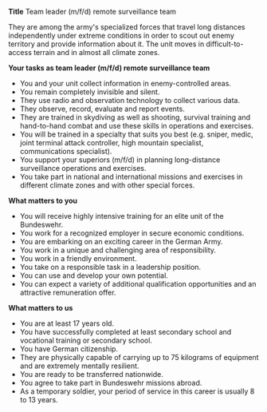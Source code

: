 **Title**
Team leader (m/f/d) remote surveillance team

They are among the army's specialized forces that travel long distances independently under extreme conditions in order to scout out enemy territory and provide information about it. The unit moves in difficult-to-access terrain and in almost all climate zones.

**Your tasks as team leader (m/f/d) remote surveillance team**

-	You and your unit collect information in enemy-controlled areas.
-	You remain completely invisible and silent.
-	They use radio and observation technology to collect various data.
-	They observe, record, evaluate and report events.
-	They are trained in skydiving as well as shooting, survival training and hand-to-hand combat and use these skills in operations and exercises.
-	You will be trained in a specialty that suits you best (e.g. sniper, medic, joint terminal attack controller, high mountain specialist, communications specialist).
-	You support your superiors (m/f/d) in planning long-distance surveillance operations and exercises.
-	You take part in national and international missions and exercises in different climate zones and with other special forces.

**What matters to you**

-	You will receive highly intensive training for an elite unit of the Bundeswehr.
-	You work for a recognized employer in secure economic conditions.
-	You are embarking on an exciting career in the German Army.
-	You work in a unique and challenging area of responsibility.
-	You work in a friendly environment.
-	You take on a responsible task in a leadership position.
-	You can use and develop your own potential.
-	You can expect a variety of additional qualification opportunities and an attractive remuneration offer.

**What matters to us**

-	You are at least 17 years old.
-	You have successfully completed at least secondary school and vocational training or secondary school.
-	You have German citizenship.
-	They are physically capable of carrying up to 75 kilograms of equipment and are extremely mentally resilient.
-	You are ready to be transferred nationwide.
-	You agree to take part in Bundeswehr missions abroad.
-	As a temporary soldier, your period of service in this career is usually 8 to 13 years.
